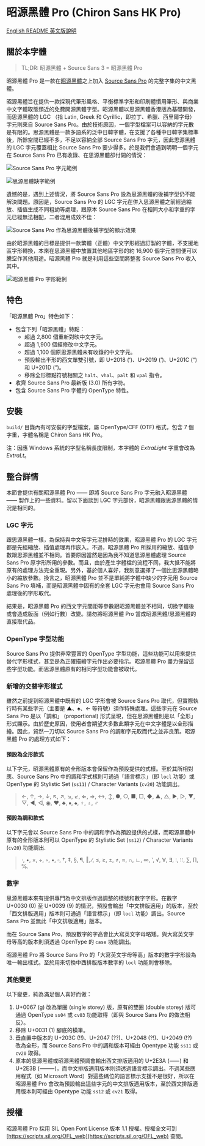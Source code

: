 昭源黑體 Pro (Chiron Sans HK Pro)
==================

[English README 英文版說明](README.md)

## 關於本字體

> TL;DR: 昭源黑體 + Source Sans 3 = 昭源黑體 Pro

昭源黑體 Pro 是一款在[昭源黑體](https://github.com/chiron-fonts/chiron-sans-hk)之上加入 [Source Sans Pro](https://github.com/adobe-fonts/source-sans-pro/) 的完整字集的中文黑體。

昭源黑體旨在提供一款採現代筆形風格、平衡標準字形和印刷體慣用筆形、與商業中文字體取態類近的免費開源黑體字型。昭源黑體以思源黑體香港版為基礎開發，而思源黑體的 LGC （指 Latin, Greek 和 Cyrillic，即拉丁、希臘、西里爾字母）字元則來自 Source Sans Pro。由於技術原因，一個字型檔案可以容納的字元數是有限的。思源黑體是一款多語系的泛中日韓字體，在支援了各種中日韓字集標準後，所餘空間已經不多，不足以容納全部 Source Sans Pro 字元，因此思源黑體的 LGC 字元覆蓋相比 Source Sans Pro 要少得多。於是我們會遇到明明一個字元在 Source Sans Pro 已有收錄、在思源黑體卻付闕的情況：

![Source Sans Pro 字元範例](doc/source-sans-pro-sample.png "Source Sans Pro 字元範例")

![思源黑體缺字範例](doc/source-han-sans-missing-chars-sample.png "思源黑體缺字範例")

遺憾的是，遇到上述情況，將 Source Sans Pro 設為思源黑體的後補字型仍不能解決問題。原因是，Source Sans Pro 的 LGC 字元在併入思源黑體之前經過縮放、插值生成不同粗幼等處理，跟原本 Source Sans Pro 在相同大小和字重的字元已經無法相配，二者混用成效不佳：

![Source Sans Pro 作為思源黑體後補字型的顯示效果](doc/source-sans-fallback-sample.png "Source Sans Pro 作為思源黑體後補字型的顯示效果")

由於昭源黑體的目標是提供一款繁體（正體）中文字形經過訂製的字體，不支援地區字形轉換，本來在思源黑體中放置其他地區字形的約 16,900 個字元空間便可以騰空作其他用途。昭源黑體 Pro 就是利用這些空間將整套 Source Sans Pro 收入其中。

![昭源黑體 Pro 字形範例](doc/chiron-sans-hk-pro-sample.png "昭源黑體 Pro 字形範例")

## 特色

「昭源黑體 Pro」特色如下：

* 包含下列「昭源黑體」特點：
  - 超過 2,800 個重新對映中文字元。
  - 超過 1,900 個經修改中文字元。
  - 超過 1,100 個原思源黑體未有收錄的中文字元。
  - 預設輸出半形的西文單雙引號，即 U+2018 (‘)、U+2019 (’)、U+201C (“) 和 U+201D (”)。
  - 移除全形標點符號相關之 `halt`、`vhal`、`palt` 和 `vpal` 指令。
* 收齊 Source Sans Pro 最新版 (3.0) 所有字符。
* 包含 Source Sans Pro 字體的 OpenType 特性。

## 安裝

`build/` 目錄內有可安裝的字型檔案，屬 OpenType/CFF (OTF) 格式，包含 7 個字重，字體名稱是 Chiron Sans HK Pro。

注：因應 Windows 系統的字型名稱長度限制，本字體的 _ExtraLight_ 字重會改為 _ExtraLt_。

## 整合詳情

本節會提供有關昭源黑體 Pro ―― 即將 Source Sans Pro 字元融入昭源黑體 ―― 製作上的一些資料。留以下面談到 LGC 字元部份，昭源黑體跟思源黑體的情況是相同的。

### LGC 字元

跟思源黑體一樣，為保持與中文等字元混排時的效果，昭源黑體 Pro 的 LGC 字元都是先經縮放、插值處理再作嵌入。不過，昭源黑體 Pro 所採用的縮放、插值參數跟思源黑體並不相同。首要原因當然是因為我不知道思源黑體處理 Source Sans Pro 原字形所用的參數。而且，由於產生字體檔的流程不同，我大抵不能將原有的處理方法完全重現。另外，基於個人喜好，我刻意選擇了一個比思源黑體略小的縮放參數。換言之，昭源黑體 Pro 並不是單純將字體中缺少的字元用 Source Sans Pro 填補，而是昭源黑體中固有的全套 LGC 字元也會用 Source Sans Pro 處理後的字形取代。

結果是，昭源黑體 Pro 的西文字元間距等參數跟昭源黑體並不相同，切換字體後或會造成版面（例如行數）改變。請勿將昭源黑體 Pro 當成昭源黑體/思源黑體的直接取代品。

### OpenType 字型功能

Source Sans Pro 提供非常豐富的 OpenType 字型功能，這些功能可以用來提供替代字形樣式，甚至是為正確描繪字元作出必要指示。昭源黑體 Pro 盡力保留這些字型功能。而思源黑體原有的相同字型功能會被取代。

### 新增的交替字形樣式

雖然之前提到昭源黑體中既有的 LGC 字形會被 Source Sans Pro 取代，但實際執行時有某些字元（主要是 ▲、♠、← 等符號）須作特殊處理。這些字元在 Source Sans Pro 是以「調和」 (proportional) 形式呈現，但在思源黑體則是以「全形」形式顯示。由於歷史原因，使用者會期望大多數此類字元在中文字體是以全形描繪。因此，貿然一刀切以 Source Sans Pro 的調和字元取而代之並非良策。昭源黑體 Pro 的處理方式如下：

#### 預設為全形款式

以下字元，昭源黑體原有的全形版本會保留作為預設提供的式樣。至於其所相對應、Source Sans Pro 中的調和字式樣則可通過「語言標示」（即 `locl` 功能）或 OpenType 的 Stylistic Set (`ss11`) / Character Variants (`cv20`) 功能調出。

> ←, ↑, →, ↓, ↖, ↗, ↘, ↙, ⇐, ⇒, ↔, ↕, ●, ○, ■, □, ◆, ▲, △, ▶, ▷, ▼, ▽, ◀, ◁, ◉, ♥, ♣, ♦, ♠, ♀, ♁, ♂

#### 預設為調和款式

以下字元會以 Source Sans Pro 中的調和字作為預設提供的式樣，而昭源黑體中原有的全形版本則可以 OpenType 的 Stylistic Set (`ss12`) / Character Variants (`cv20`) 功能調出.

> ·, •, ×, ÷, ◦, ▪, ▫, †, ‡, §, ¶, ‖, ∕, ≤, ≥, ±, ≠, ≈, ∩, ∟, ∞, ‵, √, ∀, ∃, ∶, ∷, ∑, ∏, ℅.

### 數字

思源黑體本來有提供專門為中文排版作過調整的標號和數字字形。在數字 U+0030 (0) 至 U+0039 (9) 的情況，預設會輸出「中文排版適用」的版本，至於「西文排版適用」版本則可通過「語言標示」（即 `locl` 功能）調出。Source Sans Pro 並無此「中文排版適用」版本。

而在 Source Sans Pro，預設數字的字高會比大寫英文字母略矮。與大寫英文字母等高的版本則須透過 OpenType 的 `case` 功能調出。

昭源黑體 Pro 將 Source Sans Pro 的「大寫英文字母等高」版本的數字字形設為唯一輸出樣式。至於用來切換中西排版版本數字的 `locl` 功能則會移除。

### 其他變更

以下變更，純為滿足個人喜好而做：

1. U+0067 (g) 改為單圈 (single storey) 版，原有的雙圈 (double storey) 版可通過 OpenType `ss04` 或 `cv03` 功能取得（即與 Source Sans Pro 的做法相反）。
2. 移除 U+0031 (1) 腳底的橫筆。
3. 垂直置中版本的 U+203C (‼)、U+2047 (⁇)、U+2048 (⁈)、U+2049 (⁉) 改為全形，而 Source Sans Pro 中的調和版本可經由 Opentype 功能 `ss11` 或 `cv20` 取得。
4. 原本的思源黑體或昭源黑體預調會輸出西文排版適用的 U+2E3A (⸺) 和 U+2E3B (⸻)，而中文排版適用版本則須透過語言標示調出。不過某些應用程式（如 Microsoft Word）對這些碼位的語言標示支援不是很好，所以在昭源黑體 Pro 會改為預設輸出這些字元的中文排版適用版本，至於西文排版適用版本則可經由 Opentype 功能 `ss12` 或 `cv21` 取得。

## 授權

昭源黑體 Pro 採用 SIL Open Font License 版本 1.1 授權。授權全文可到 [https://scripts.sil.org/OFL_web](https://scripts.sil.org/OFL_web) 查閱。
